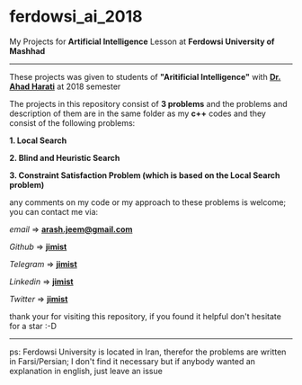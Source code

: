 # ferdowsi_ai_2018
My Projects for **Artificial Intelligence** Lesson at **Ferdowsi University of Mashhad**

***

These projects was given to students of **"Aritificial Intelligence"** with **[Dr. Ahad Harati](http://a.harati.profcms.um.ac.ir "Dr Harati's Web Page")** at 2018 semester

The projects in this repository consist of **3 problems** and the problems and description of them are in the same folder as my **c++** codes and they consist of the following problems:


**1. Local Search**

**2. Blind and Heuristic Search**

**3. Constraint Satisfaction Problem (which is based on the Local Search problem)**

any comments on my code or my approach to these problems is welcome; you can contact me via:

*email* => **arash.jeem@gmail.com**

*Github* => **[jimist](https://github.com/jimist "My Github Account")**

*Telegram* => **[jimist](https://t.me/jeemist "My Telegram Account")**

*Linkedin* => **[jimist](https://linkedin.com/in/jimist "My Linkedin Account")**

*Twitter* => **[jimist](https://twitter.com/jeemist "My Twitter Account")**


thank your for visiting this repository, if you found it helpful don't hesitate for a star :-D

***

ps: Ferdowsi University is located in Iran, therefor the problems are written in Farsi/Persian; I don't find it necessary but if anybody wanted an explanation in english, just leave an issue
